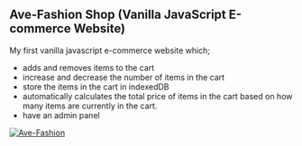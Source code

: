 ## Ave-Fashion Shop (Vanilla JavaScript E-commerce Website)

My first vanilla javascript e-commerce website which; 

* adds and removes items to the cart
* increase and decrease the number of items in the cart
* store the items in the cart in indexedDB
* automatically calculates the total price of items in the cart based on how many items are currently in the cart.
* have an admin panel

[![Ave-Fashion](https://dabuttonfactory.com/button.png?t=Live+Demo&f=Open+Sans-Bold&ts=16&tc=fff&hp=45&vp=20&w=180&h=40&c=round&bgt=unicolored&bgc=0275d8 "Click button to open live demo")](https://jaykhun.github.io/vanilla-js-online-store)
